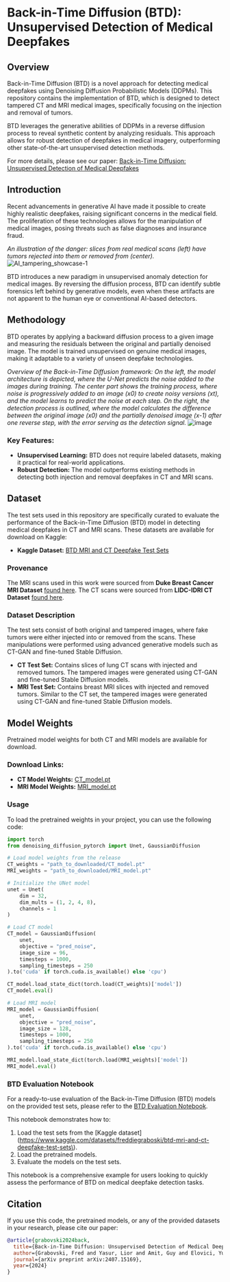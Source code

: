 # Back-in-Time Diffusion (BTD): Unsupervised Detection of Medical Deepfakes

## Overview
Back-in-Time Diffusion (BTD) is a novel approach for detecting medical deepfakes using Denoising Diffusion Probabilistic Models (DDPMs). This repository contains the implementation of BTD, which is designed to detect tampered CT and MRI medical images, specifically focusing on the injection and removal of tumors.

BTD leverages the generative abilities of DDPMs in a reverse diffusion process to reveal synthetic content by analyzing residuals. This approach allows for robust detection of deepfakes in medical imagery, outperforming other state-of-the-art unsupervised detection methods.

For more details, please see our paper: [Back-in-Time Diffusion: Unsupervised Detection of Medical Deepfakes](https://arxiv.org/pdf/2407.15169)


## Introduction
Recent advancements in generative AI have made it possible to create highly realistic deepfakes, raising significant concerns in the medical field. The proliferation of these technologies allows for the manipulation of medical images, posing threats such as false diagnoses and insurance fraud.

*An illustration of the danger: slices from real medical scans (left) have tumors rejected into them or removed from (center).*
![AI_tampering_showcase-1](https://github.com/user-attachments/assets/95613067-76b0-4c98-b77d-a211acb53e62)


BTD introduces a new paradigm in unsupervised anomaly detection for medical images. By reversing the diffusion process, BTD can identify subtle forensics left behind by generative models, even when these artifacts are not apparent to the human eye or conventional AI-based detectors.


## Methodology
BTD operates by applying a backward diffusion process to a given image and measuring the residuals between the original and partially denoised image. The model is trained unsupervised on genuine medical images, making it adaptable to a variety of unseen deepfake technologies.

*Overview of the Back-in-Time Diffusion framework: On the left, the model architecture is depicted, where the U-Net predicts the noise added to the images during training. The center part shows the training process, where noise is progressively added to an image (x0) to create noisy versions (xt), and the model learns to predict the noise at each step. On the right, the detection process is outlined, where the model calculates the difference between the original image (x0) and the partially denoised image (x-1) after one reverse step, with the error serving as the detection signal.*
![image](https://github.com/user-attachments/assets/ac42887b-27d7-401f-aed3-f3d4cc2f52d6)

### Key Features:
- **Unsupervised Learning:** BTD does not require labeled datasets, making it practical for real-world applications.
- **Robust Detection:** The model outperforms existing methods in detecting both injection and removal deepfakes in CT and MRI scans.


## Dataset

The test sets used in this repository are specifically curated to evaluate the performance of the Back-in-Time Diffusion (BTD) model in detecting medical deepfakes in CT and MRI scans. These datasets are available for download on Kaggle:

- **Kaggle Dataset:** [BTD MRI and CT Deepfake Test Sets](https://www.kaggle.com/datasets/freddiegraboski/btd-mri-and-ct-deepfake-test-sets)

### Provenance

The  MRI scans used in this work were sourced from **Duke Breast Cancer MRI Dataset** [found here](https://www.cancerimagingarchive.net/collection/duke-breast-cancer-mri/). 
The CT scans were sourced from **LIDC-IDRI CT Dataset** [found here](https://wiki.cancerimagingarchive.net/pages/viewpage.action?pageId=1966254).

### Dataset Description

The test sets consist of both original and tampered images, where fake tumors were either injected into or removed from the scans. These manipulations were performed using advanced generative models such as CT-GAN and fine-tuned Stable Diffusion.

- **CT Test Set:** Contains slices of lung CT scans with injected and removed tumors. The tampered images were generated using CT-GAN and fine-tuned Stable Diffusion models.
- **MRI Test Set:** Contains breast MRI slices with injected and removed tumors. Similar to the CT set, the tampered images were generated using CT-GAN and fine-tuned Stable Diffusion models.


## Model Weights

Pretrained model weights for both CT and MRI models are available for download. 

### Download Links:
- **CT Model Weights:** [CT_model.pt](https://github.com/FreddieMG/BTD--Unsupervised-Detection-of-Medical-Deepfakes/releases/download/v1.0-weights/CT_model.pt)
- **MRI Model Weights:** [MRI_model.pt](https://github.com/FreddieMG/BTD--Unsupervised-Detection-of-Medical-Deepfakes/releases/download/v1.0-weights/MRI_model.pt)

### Usage

To load the pretrained weights in your project, you can use the following code:

```python
import torch
from denoising_diffusion_pytorch import Unet, GaussianDiffusion

# Load model weights from the release
CT_weights = "path_to_downloaded/CT_model.pt"
MRI_weights = "path_to_downloaded/MRI_model.pt"

# Initialize the UNet model
unet = Unet(
    dim = 32,
    dim_mults = (1, 2, 4, 8),
    channels = 1
)

# Load CT model
CT_model = GaussianDiffusion(
    unet,
    objective = "pred_noise",
    image_size = 96,
    timesteps = 1000,
    sampling_timesteps = 250 
).to('cuda' if torch.cuda.is_available() else 'cpu')

CT_model.load_state_dict(torch.load(CT_weights)['model'])
CT_model.eval()

# Load MRI model
MRI_model = GaussianDiffusion(
    unet,
    objective = "pred_noise",
    image_size = 128,
    timesteps = 1000,
    sampling_timesteps = 250   
).to('cuda' if torch.cuda.is_available() else 'cpu')

MRI_model.load_state_dict(torch.load(MRI_weights)['model'])
MRI_model.eval()
```

### BTD Evaluation Notebook
For a ready-to-use evaluation of the Back-in-Time Diffusion (BTD) models on the provided test sets, please refer to the [BTD Evaluation Notebook](https://colab.research.google.com/drive/1Dj2U8LjzkW0J4gs-E7HojjRF65O8_UkG).

This notebook demonstrates how to:

1. Load the test sets from the [Kaggle dataset](https://www.kaggle.com/datasets/freddiegraboski/btd-mri-and-ct-deepfake-test-sets\).
2. Load the pretrained models.
3. Evaluate the models on the test sets.

This notebook is a comprehensive example for users looking to quickly assess the performance of BTD on medical deepfake detection tasks.

## Citation
If you use this code, the pretrained models, or any of the provided datasets in your research, please cite our paper:

```bibtex
@article{grabovski2024back,
  title={Back-in-Time Diffusion: Unsupervised Detection of Medical Deepfakes},
  author={Grabovski, Fred and Yasur, Lior and Amit, Guy and Elovici, Yuval and Mirsky, Yisroel},
  journal={arXiv preprint arXiv:2407.15169},
  year={2024}
}
```
